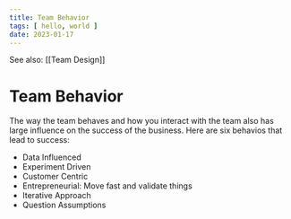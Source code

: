 ```yaml
---
title: Team Behavior
tags: [ hello, world ]
date: 2023-01-17
---
```


See also: [[Team Design]]

# Team Behavior

The way the team behaves and how you interact with the team also has large influence on the success of the business. Here are six behavios that lead to success:

- Data Influenced
- Experiment Driven
- Customer Centric
- Entrepreneurial: Move fast and validate things
- Iterative Approach
- Question Assumptions
